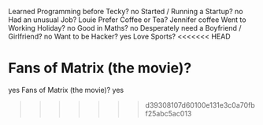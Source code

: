 Learned Programming before Tecky?
no
Started / Running a Startup?
no
Had an unusual Job?
Louie
Prefer Coffee or Tea?
Jennifer
coffee
Went to Working Holiday?
no
Good in Maths?
no
Desperately need a Boyfriend / Girlfriend?
no
Want to be Hacker?
yes
Love Sports?
<<<<<<< HEAD

# Fans of Matrix (the movie)?

yes
Fans of Matrix (the movie)?
yes

> > > > > > > d39308107d60100e131e3c0a70fbf25abc5ac013

